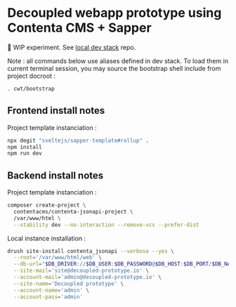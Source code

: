 # Decoupled webapp prototype using Contenta CMS + Sapper

🐉 WIP experiment. See [local dev stack](https://github.com/Paulmicha/decoupled-prototype) repo.

Note : all commands below use aliases defined in dev stack. To load them in current terminal session, you may source the bootstrap shell include from project docroot :

```sh
. cwt/bootstrap
```

## Frontend install notes

Project template instanciation :

```sh
npx degit "sveltejs/sapper-template#rollup" .
npm install
npm run dev
```

## Backend install notes

Project template instanciation :

```sh
composer create-project \
  contentacms/contenta-jsonapi-project \
  /var/www/html \
  --stability dev --no-interaction --remove-vcs --prefer-dist
```

Local instance installation :

```sh
drush site-install contenta_jsonapi --verbose --yes \
  --root='/var/www/html/web' \
  --db-url="$DB_DRIVER://$DB_USER:$DB_PASSWORD@$DB_HOST:$DB_PORT/$DB_NAME" \
  --site-mail='site@decoupled-prototype.io' \
  --account-mail='admin@decoupled-prototype.io' \
  --site-name='Decoupled prototype' \
  --account-name='admin' \
  --account-pass='admin'
```
